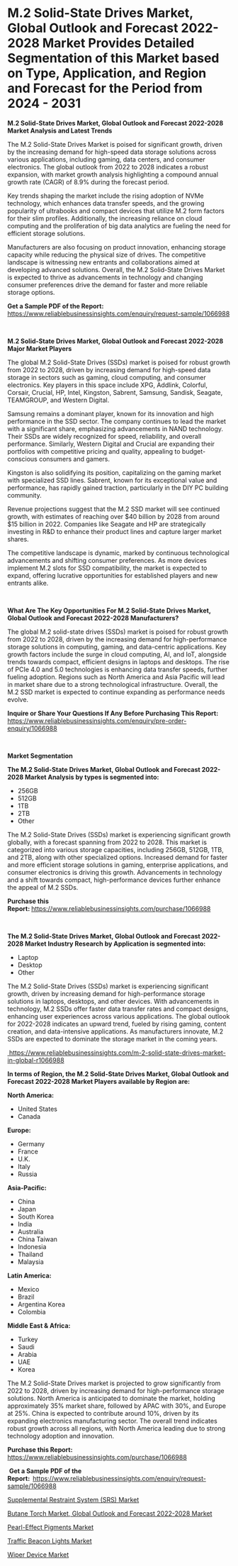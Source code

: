 <p><h1>M.2 Solid-State Drives Market, Global Outlook and Forecast 2022-2028 Market Provides Detailed Segmentation of this Market based on Type, Application, and Region and Forecast for the Period from 2024 - 2031</h1></p><p><strong>M.2 Solid-State Drives Market, Global Outlook and Forecast 2022-2028 Market Analysis and Latest Trends</strong></p>
<p><p>The M.2 Solid-State Drives Market is poised for significant growth, driven by the increasing demand for high-speed data storage solutions across various applications, including gaming, data centers, and consumer electronics. The global outlook from 2022 to 2028 indicates a robust expansion, with market growth analysis highlighting a compound annual growth rate (CAGR) of 8.9% during the forecast period. </p><p>Key trends shaping the market include the rising adoption of NVMe technology, which enhances data transfer speeds, and the growing popularity of ultrabooks and compact devices that utilize M.2 form factors for their slim profiles. Additionally, the increasing reliance on cloud computing and the proliferation of big data analytics are fueling the need for efficient storage solutions. </p><p>Manufacturers are also focusing on product innovation, enhancing storage capacity while reducing the physical size of drives. The competitive landscape is witnessing new entrants and collaborations aimed at developing advanced solutions. Overall, the M.2 Solid-State Drives Market is expected to thrive as advancements in technology and changing consumer preferences drive the demand for faster and more reliable storage options.</p></p>
<p><strong>Get a Sample PDF of the Report:&nbsp;</strong> <a href="https://www.reliablebusinessinsights.com/enquiry/request-sample/1066988">https://www.reliablebusinessinsights.com/enquiry/request-sample/1066988</a></p>
<p>&nbsp;</p>
<p><strong>M.2 Solid-State Drives Market, Global Outlook and Forecast 2022-2028 Major Market Players</strong></p>
<p><p>The global M.2 Solid-State Drives (SSDs) market is poised for robust growth from 2022 to 2028, driven by increasing demand for high-speed data storage in sectors such as gaming, cloud computing, and consumer electronics. Key players in this space include XPG, Addlink, Colorful, Corsair, Crucial, HP, Intel, Kingston, Sabrent, Samsung, Sandisk, Seagate, TEAMGROUP, and Western Digital.</p><p>Samsung remains a dominant player, known for its innovation and high performance in the SSD sector. The company continues to lead the market with a significant share, emphasizing advancements in NAND technology. Their SSDs are widely recognized for speed, reliability, and overall performance. Similarly, Western Digital and Crucial are expanding their portfolios with competitive pricing and quality, appealing to budget-conscious consumers and gamers. </p><p>Kingston is also solidifying its position, capitalizing on the gaming market with specialized SSD lines. Sabrent, known for its exceptional value and performance, has rapidly gained traction, particularly in the DIY PC building community. </p><p>Revenue projections suggest that the M.2 SSD market will see continued growth, with estimates of reaching over $40 billion by 2028 from around $15 billion in 2022. Companies like Seagate and HP are strategically investing in R&D to enhance their product lines and capture larger market shares. </p><p>The competitive landscape is dynamic, marked by continuous technological advancements and shifting consumer preferences. As more devices implement M.2 slots for SSD compatibility, the market is expected to expand, offering lucrative opportunities for established players and new entrants alike.</p></p>
<p>&nbsp;</p>
<p><strong>What Are The Key Opportunities For M.2 Solid-State Drives Market, Global Outlook and Forecast 2022-2028 Manufacturers?</strong></p>
<p><p>The global M.2 solid-state drives (SSDs) market is poised for robust growth from 2022 to 2028, driven by the increasing demand for high-performance storage solutions in computing, gaming, and data-centric applications. Key growth factors include the surge in cloud computing, AI, and IoT, alongside trends towards compact, efficient designs in laptops and desktops. The rise of PCIe 4.0 and 5.0 technologies is enhancing data transfer speeds, further fueling adoption. Regions such as North America and Asia Pacific will lead in market share due to a strong technological infrastructure. Overall, the M.2 SSD market is expected to continue expanding as performance needs evolve.</p></p>
<p><strong>Inquire or Share Your Questions If Any Before Purchasing This Report:</strong> <a href="https://www.reliablebusinessinsights.com/enquiry/pre-order-enquiry/1066988">https://www.reliablebusinessinsights.com/enquiry/pre-order-enquiry/1066988</a></p>
<p>&nbsp;</p>
<p><strong>Market Segmentation</strong></p>
<p><strong>The M.2 Solid-State Drives Market, Global Outlook and Forecast 2022-2028 Market Analysis by types is segmented into:</strong></p>
<p><ul><li>256GB</li><li>512GB</li><li>1TB</li><li>2TB</li><li>Other</li></ul></p>
<p><p>The M.2 Solid-State Drives (SSDs) market is experiencing significant growth globally, with a forecast spanning from 2022 to 2028. This market is categorized into various storage capacities, including 256GB, 512GB, 1TB, and 2TB, along with other specialized options. Increased demand for faster and more efficient storage solutions in gaming, enterprise applications, and consumer electronics is driving this growth. Advancements in technology and a shift towards compact, high-performance devices further enhance the appeal of M.2 SSDs.</p></p>
<p><strong>Purchase this Report:&nbsp;</strong><a href="https://www.reliablebusinessinsights.com/purchase/1066988">https://www.reliablebusinessinsights.com/purchase/1066988</a></p>
<p>&nbsp;</p>
<p><strong>The M.2 Solid-State Drives Market, Global Outlook and Forecast 2022-2028 Market Industry Research by Application is segmented into:</strong></p>
<p><ul><li>Laptop</li><li>Desktop</li><li>Other</li></ul></p>
<p><p>The M.2 Solid-State Drives (SSDs) market is experiencing significant growth, driven by increasing demand for high-performance storage solutions in laptops, desktops, and other devices. With advancements in technology, M.2 SSDs offer faster data transfer rates and compact designs, enhancing user experiences across various applications. The global outlook for 2022-2028 indicates an upward trend, fueled by rising gaming, content creation, and data-intensive applications. As manufacturers innovate, M.2 SSDs are expected to dominate the storage market in the coming years.</p></p>
<p><a href="https://www.reliablebusinessinsights.com/m-2-solid-state-drives-market-in-global-r1066988">&nbsp;https://www.reliablebusinessinsights.com/m-2-solid-state-drives-market-in-global-r1066988</a></p>
<p><strong>In terms of Region, the M.2 Solid-State Drives Market, Global Outlook and Forecast 2022-2028 Market Players available by Region are:</strong></p>
<p>
    <p> <strong> North America: </strong>
        <ul>
            <li>United States</li>
            <li>Canada</li>
        </ul>
        </p> 
    <p> <strong> Europe: </strong>
        <ul>
            <li>Germany</li>
            <li>France</li>
            <li>U.K.</li>
            <li>Italy</li>
            <li>Russia</li>
        </ul>
        </p> 
    <p> <strong> Asia-Pacific: </strong>
        <ul>
            <li>China</li>
            <li>Japan</li>
            <li>South Korea</li>
            <li>India</li>
            <li>Australia</li>
            <li>China Taiwan</li>
            <li>Indonesia</li>
            <li>Thailand</li>
            <li>Malaysia</li>
        </ul>
        </p> 
    <p> <strong> Latin America: </strong>
        <ul>
            <li>Mexico</li>
            <li>Brazil</li>
            <li>Argentina Korea</li>
            <li>Colombia</li>
        </ul>
        </p> 
    <p> <strong> Middle East & Africa: </strong>
        <ul>
            <li>Turkey</li>
            <li>Saudi</li>
            <li>Arabia</li>
            <li>UAE</li>
            <li>Korea</li>
        </ul>
    </p>
    </p>
<p><p>The M.2 Solid-State Drives market is projected to grow significantly from 2022 to 2028, driven by increasing demand for high-performance storage solutions. North America is anticipated to dominate the market, holding approximately 35% market share, followed by APAC with 30%, and Europe at 25%. China is expected to contribute around 10%, driven by its expanding electronics manufacturing sector. The overall trend indicates robust growth across all regions, with North America leading due to strong technology adoption and innovation.</p></p>
<p><strong>Purchase this Report: </strong><a href="https://www.reliablebusinessinsights.com/purchase/1066988">https://www.reliablebusinessinsights.com/purchase/1066988</a></p>
<p>&nbsp;<strong>Get a Sample PDF of the Report:&nbsp;&nbsp;</strong><a href="https://www.reliablebusinessinsights.com/enquiry/request-sample/1066988">https://www.reliablebusinessinsights.com/enquiry/request-sample/1066988</a></p>
<p><strong></strong></p>
<p><p><a href="https://medium.com/@oliver.rampling568768/supplemental-restraint-system-srs-market-research-report-exploring-market-size-and-revenue-e24f05346b72">Supplemental Restraint System (SRS) Market</a></p><p><a href="https://github.com/bmorecock/Market-Research-Report-List-5/blob/main/butane-torch-market-global-outlook-and-forecast-2022-2028-market.md">Butane Torch Market, Global Outlook and Forecast 2022-2028 Market</a></p><p><a href="https://issuu.com/reportprime-2/docs/pearl-effect-pigments-market-size-2_0fe21a631565e3">Pearl-Effect Pigments Market</a></p><p><a href="https://medium.com/@zandould67856/traffic-beacon-lights-market-a-global-and-regional-analysis-focus-on-region-country-level-72f3c1abd58d">Traffic Beacon Lights Market</a></p><p><a href="https://www.linkedin.com/pulse/strategic-market-insights-global-wiper-device-2024-2031-woxqf?trackingId=ZVkoh1feT3eJ7twOmkaRSQ%3D%3D">Wiper Device Market</a></p></p>